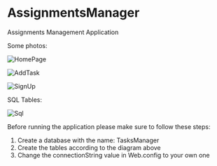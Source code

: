 # AssignmentsManager
Assignments Management Application


Some photos:

![HomePage](https://user-images.githubusercontent.com/88583978/149530123-c546fca9-11f9-462f-b7d4-21a04cafbd9a.jpg)

![AddTask](https://user-images.githubusercontent.com/88583978/149530148-bb89237f-27ab-43fb-a783-d08c131ad210.jpg)

![SignUp](https://user-images.githubusercontent.com/88583978/149530171-bd1eba55-6025-4b14-81fc-5c3ac03f20f2.jpg)


SQL Tables:

![Sql](https://user-images.githubusercontent.com/88583978/149535128-e89a7c94-0060-491f-b95f-57242ab1e01e.jpg)


Before running the application please make sure to follow these steps:

1. Create a database with the name: TasksManager
2. Create the tables according to the diagram above
3. Change the connectionString value in Web.config to your own one
